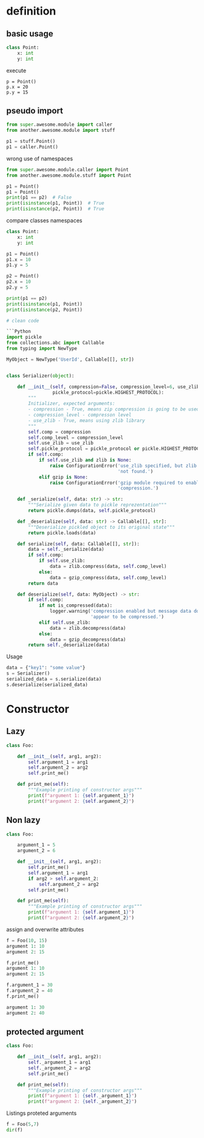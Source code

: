 # definition


## basic usage
```Python
class Point:
    x: int
    y: int
```

execute

```
p = Point()
p.x = 20
p.y = 15
```

## pseudo import

```Python
from super.awesome.module import caller
from another.awesome.module import stuff

p1 = stuff.Point()
p1 = caller.Point()
```

wrong use of namespaces

```Python
from super.awesome.module.caller import Point
from another.awesome.module.stuff import Point

p1 = Point()
p1 = Point()
print(p1 == p2)  # False
print(isinstance(p1, Point))  # True
print(isinstance(p2, Point))  # True
```


compare classes namespaces

```Python
class Point:
    x: int
    y: int

p1 = Point()
p1.x = 10
p1.y = 5

p2 = Point()
p2.x = 10
p2.y = 5

print(p1 == p2)
print(isinstance(p1, Point))
print(isinstance(p2, Point))

# clean code

```Python
import pickle
from collections.abc import Callable
from typing import NewType

MyObject = NewType('UserId', Callable[[], str])


class Serializer(object):

    def __init__(self, compression=False, compression_level=6, use_zlib: bool=False,
                 pickle_protocol=pickle.HIGHEST_PROTOCOL):
        """
        Initializer, expected arguments:
        - compression - True, means zip compression is going to be used
        - compression_level - compresson level
        - use_zlib - True, means using zlib library
        """
        self.comp = compression
        self.comp_level = compression_level
        self.use_zlib = use_zlib
        self.pickle_protocol = pickle_protocol or pickle.HIGHEST_PROTOCOL
        if self.comp:
            if self.use_zlib and zlib is None:
                raise ConfigurationError('use_zlib specified, but zlib module '
                                         'not found.')
            elif gzip is None:
                raise ConfigurationError('gzip module required to enable '
                                         'compression.')

    def _serialize(self, data: str) -> str:
        """Serialize given data to pickle reprezentation"""
        return pickle.dumps(data, self.pickle_protocol)

    def _deserialize(self, data: str) -> Callable[[], str]:
        """Deserialize pickled object to its original state"""
        return pickle.loads(data)

    def serialize(self, data: Callable[[], str]):
        data = self._serialize(data)
        if self.comp:
            if self.use_zlib:
                data = zlib.compress(data, self.comp_level)
            else:
                data = gzip_compress(data, self.comp_level)
        return data

    def deserialize(self, data: MyObject) -> str:
        if self.comp:
            if not is_compressed(data):
                logger.warning('compression enabled but message data does not '
                               'appear to be compressed.')
            elif self.use_zlib:
                data = zlib.decompress(data)
            else:
                data = gzip_decompress(data)
        return self._deserialize(data)
```

Usage

```Python
data = {"key1": "some value"}
s = Serializer()
serialized_data = s.serialize(data)
s.deserialize(serialized_data)
```

# Constructor

## Lazy

```Python
class Foo:

    def __init__(self, arg1, arg2):
        self.argument_1 = arg1
        self.argument_2 = arg2
        self.print_me()

    def print_me(self):
        """Example printing of constructor args"""
        print(f"argument 1: {self.argument_1}")
        print(f"argument 2: {self.argument_2}")
```

## Non lazy

```Python
class Foo:

    argument_1 = 5
    argument_2 = 6

    def __init__(self, arg1, arg2):
        self.print_me()
        self.argument_1 = arg1
        if arg2 > self.argument_2:
            self.argument_2 = arg2
        self.print_me()

    def print_me(self):
        """Example printing of constructor args"""
        print(f"argument 1: {self.argument_1}")
        print(f"argument 2: {self.argument_2}")
```

assign and overwrite attributes

```Python
f = Foo(10, 15)
argument 1: 10
argument 2: 15

f.print_me()
argument 1: 10
argument 2: 15

f.argument_1 = 30
f.argument_2 = 40
f.print_me()

argument 1: 30
argument 2: 40
```
## protected argument

```Python
class Foo:

    def __init__(self, arg1, arg2):
        self._argument_1 = arg1
        self._argument_2 = arg2
        self.print_me()

    def print_me(self):
        """Example printing of constructor args"""
        print(f"argument 1: {self._argument_1}")
        print(f"argument 2: {self._argument_2}")
```

Listings proteted arguments

```Python
f = Foo(5,7)
dir(f)
```
